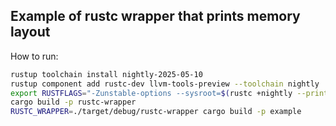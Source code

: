 ## Example of rustc wrapper that prints memory layout

How to run:

```bash
rustup toolchain install nightly-2025-05-10
rustup component add rustc-dev llvm-tools-preview --toolchain nightly
export RUSTFLAGS="-Zunstable-options --sysroot=$(rustc +nightly --print sysroot)"
cargo build -p rustc-wrapper
RUSTC_WRAPPER=./target/debug/rustc-wrapper cargo build -p example
```